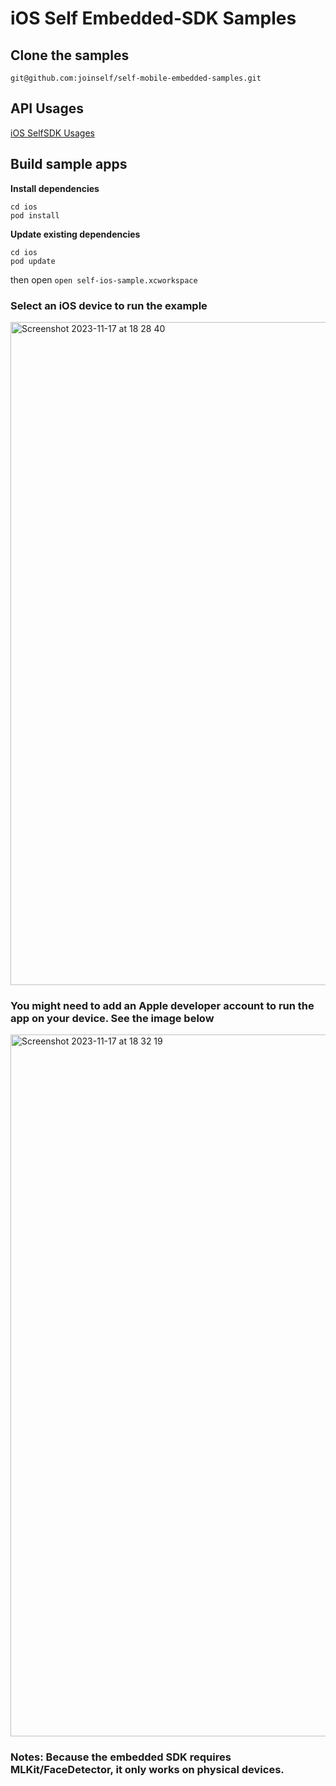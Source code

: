 # iOS Self Embedded-SDK Samples

## Clone the samples

```
git@github.com:joinself/self-mobile-embedded-samples.git
```

## API Usages

[iOS SelfSDK Usages](USAGE.md)

## Build sample apps

__Install dependencies__   
```
cd ios
pod install
```

__Update existing dependencies__  
```
cd ios
pod update
```


then open `open self-ios-sample.xcworkspace`

### Select an iOS device to run the example
<img width="1061" alt="Screenshot 2023-11-17 at 18 28 40" src="https://github.com/joinself/self-mobile-embedded-samples/assets/2587012/aa3161ac-a3f0-455a-b271-215bf3ade40b">

### You might need to add an Apple developer account to run the app on your device. See the image below
<img width="1123" alt="Screenshot 2023-11-17 at 18 32 19" src="https://github.com/joinself/self-mobile-embedded-samples/assets/2587012/cf0e75ff-c6e6-477b-ac83-68635c5ead81">


### Notes: Because the embedded SDK requires MLKit/FaceDetector, it only works on physical devices.
